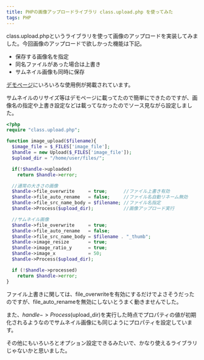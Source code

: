 ```yaml
---
title: PHPの画像アップロードライブラリ class.upload.php を使ってみた
tags: PHP
---
```


class.upload.phpというライブラリを使って画像のアップロードを実装してみました。今回画像のアップロードで欲しかった機能は下記。

* 保存する画像名を指定
* 同名ファイルがあった場合は上書き
* サムネイル画像も同時に保存

[デモページ](http://www.verot.net/php_class_upload_samples.htm)にいろいろな使用例が掲載されています。

サムネイルのリサイズ等はデモページに載ってたので簡単にできたのですが、画像名の指定や上書き設定などは載ってなかったのでソース見ながら設定しました。

```php
<?php
require "class.upload.php";

function image_upload($filename){
  $image_file = $_FILES['image_file'];
  $handle = new Upload($_FILES['image_file']);
  $upload_dir = "/home/user/files/";

  if(!$handle->uploaded)
    return $handle->error;

  //通常の大きさの画像
  $handle->file_overwrite     = true;      //ファイル上書き有効
  $handle->file_auto_rename   = false;     //ファイル名自動リネーム無効
  $handle->file_src_name_body = $filename; //ファイル名指定
  $handle->Process($upload_dir);           //画像アップロード実行

  //サムネイル画像
  $handle->file_overwrite     = true;
  $handle->file_auto_rename   = false;
  $handle->file_src_name_body = $filename . "_thumb";
  $handle->image_resize       = true;
  $handle->image_ratio_y      = true;
  $handle->image_x            = 50;
  $handle->Process($upload_dir);

  if (!$handle->processed)
    return $handle->error;
}
```

ファイル上書きに関しては、file_overwriteを有効にするだけでよさそうだったのですが、file_auto_renameを無効にしないとうまく動きませんでした。

また、$handle->Process($upload_dir)を実行した時点でプロパティの値が初期化されるようなのでサムネイル画像にも同じようにプロパティを設定しています。

その他にもいろいろとオプション設定できるみたいで、かなり使えるライブラリじゃないかと思いました。

